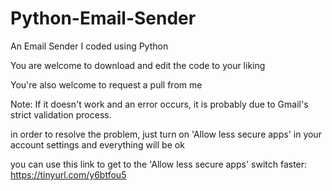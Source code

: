 # Python-Email-Sender
An Email Sender I coded using Python

You are welcome to download and edit the code to your liking

You're also welcome to request a pull from me

Note:
If it doesn't work and an error occurs, it is probably due to Gmail's strict validation process.

in order to resolve the problem, just turn on 'Allow less secure apps' in your account settings and everything will be ok

you can use this link to get to the 'Allow less secure apps' switch faster: 
https://tinyurl.com/y6btfou5
